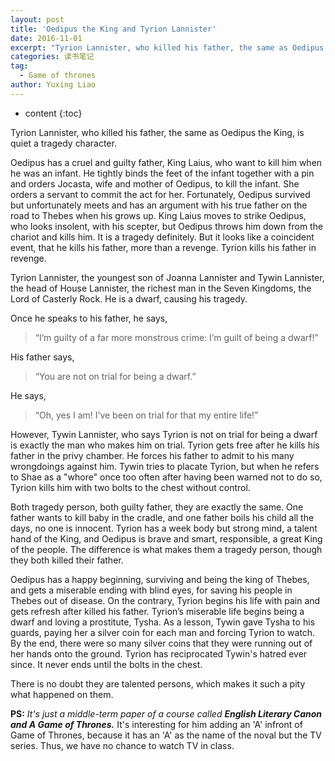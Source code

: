 ```yaml
---
layout: post
title: 'Oedipus the King and Tyrion Lannister'
date: 2016-11-01
excerpt: "Tyrion Lannister, who killed his father, the same as Oedipus the King, is quiet a tragedy character."
categories: 读书笔记
tag:
  - Game of thrones
author: Yuxing Liao
---
```


* content
{:toc}

Tyrion Lannister, who killed his father, the same as Oedipus the King, is quiet a tragedy character.

Oedipus has a cruel and guilty father, King Laius, who want to kill him when he was an infant. He tightly binds the feet of the infant together with a pin and orders Jocasta, wife and mother of Oedipus, to kill the infant. She orders a servant to commit the act for her. Fortunately, Oedipus survived but unfortunately meets and has an argument with his true father on the road to Thebes when his grows up. King Laius moves to strike Oedipus, who looks insolent, with his scepter, but Oedipus throws him down from the chariot and kills him. It is a tragedy definitely. But it looks like a coincident event, that he kills his father, more than a revenge. Tyrion kills his father in revenge.

Tyrion Lannister, the youngest son of Joanna Lannister and Tywin Lannister, the head of House Lannister, the richest man in the Seven Kingdoms, the Lord of Casterly Rock. He is a dwarf, causing his tragedy.

Once he speaks to his father, he says,

> “I’m guilty of a far more monstrous crime: I’m guilt of being a dwarf!”

His father says,

> “You are not on trial for being a dwarf.”

He says,

> “Oh, yes I am! I’ve been on trial for that my entire life!”

However, Tywin Lannister, who says Tyrion is not on trial for being a dwarf is exactly the man who makes him on trial. Tyrion gets free after he kills his father in the privy chamber. He forces his father to admit to his many wrongdoings against him. Tywin tries to placate Tyrion, but when he refers to Shae as a "whore" once too often after having been warned not to do so, Tyrion kills him with two bolts to the chest without control.

Both tragedy person, both guilty father, they are exactly the same. One father wants to kill baby in the cradle, and one father boils his child all the days, no one is innocent. Tyrion has a week body but strong mind, a talent hand of the King, and Oedipus is brave and smart, responsible, a great King of the people. The difference is what makes them a tragedy person, though they both killed their father.

Oedipus has a happy beginning, surviving and being the king of Thebes, and gets a miserable ending with blind eyes, for saving his people in Thebes out of disease. On the contrary, Tyrion begins his life with pain and gets refresh after killed his father. Tyrion’s miserable life begins being a dwarf and loving a prostitute, Tysha. As a lesson, Tywin gave Tysha to his guards, paying her a silver coin for each man and forcing Tyrion to watch. By the end, there were so many silver coins that they were running out of her hands onto the ground. Tyrion has reciprocated Tywin's hatred ever since. It never ends until the bolts in the chest.

There is no doubt they are talented persons, which makes it such a pity what happened on them.

**PS:** _It's just a middle-term paper of a course called **English Literary Canon and A Game of Thrones.**_ It's interesting for him adding an 'A' infront of Game of Thrones, because it has an 'A' as the name of the noval but the TV series. Thus, we have no chance to watch TV in class.
